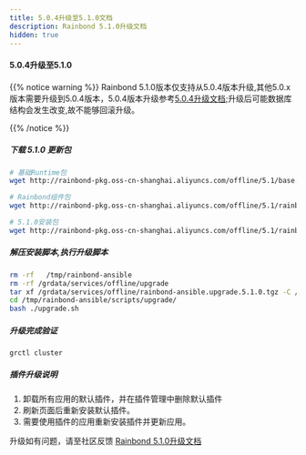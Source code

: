 ```yaml
---
title: 5.0.4升级至5.1.0文档
description: Rainbond 5.1.0升级文档
hidden: true
---
```


#### 5.0.4升级至5.1.0

{{% notice warning %}}
Rainbond 5.1.0版本仅支持从5.0.4版本升级,其他5.0.x版本需要升级到5.0.4版本，5.0.4版本升级参考[5.0.4升级文档](https://t.goodrain.com/t/rainbond-5-0-4/744);升级后可能数据库结构会发生改变,故不能够回滚升级。

{{% /notice %}}

##### 下载 5.1.0 更新包

```bash
# 基础Runtime包
wget http://rainbond-pkg.oss-cn-shanghai.aliyuncs.com/offline/5.1/base.images.2019-03-11-5.1.0.tgz -O /grdata/services/offline/base.images.upgrade.5.1.0.tgz

# Rainbond组件包
wget http://rainbond-pkg.oss-cn-shanghai.aliyuncs.com/offline/5.1/rainbond.images.2019-03-11-5.1.0.tgz -O /grdata/services/offline/rainbond.images.upgrade.5.1.0.tgz

# 5.1.0安装包
wget http://rainbond-pkg.oss-cn-shanghai.aliyuncs.com/offline/5.1/rainbond-ansible.upgrade.5.1.0.tgz -O /grdata/services/offline/rainbond-ansible.upgrade.5.1.0.tgz

```

##### 解压安装脚本,执行升级脚本

```bash
rm -rf   /tmp/rainbond-ansible
rm -rf /grdata/services/offline/upgrade
tar xf /grdata/services/offline/rainbond-ansible.upgrade.5.1.0.tgz -C /tmp/
cd /tmp/rainbond-ansible/scripts/upgrade/
bash ./upgrade.sh
```

##### 升级完成验证

```
grctl cluster
```

##### 插件升级说明

1. 卸载所有应用的默认插件，并在插件管理中删除默认插件
2. 刷新页面后重新安装默认插件。
3. 需要使用插件的应用重新安装插件并更新应用。

升级如有问题，请至社区反馈 [Rainbond 5.1.0升级文档](https://t.goodrain.com/t/rainbond-5-1-0/770)